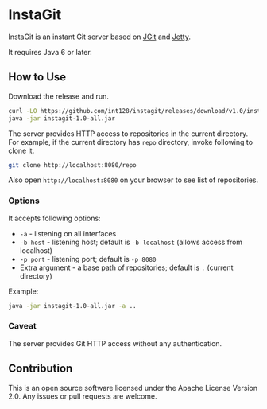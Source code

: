 InstaGit
========

InstaGit is an instant Git server based on [JGit](http://eclipse.org/jgit/) and [Jetty](http://eclipse.org/jetty/).

It requires Java 6 or later.


## How to Use

Download the release and run.

```sh
curl -LO https://github.com/int128/instagit/releases/download/v1.0/instagit-1.0-all.jar
java -jar instagit-1.0-all.jar
```

The server provides HTTP access to repositories in the current directory.
For example, if the current directory has `repo` directory, invoke following to clone it.

```sh
git clone http://localhost:8080/repo
```

Also open `http://localhost:8080` on your browser to see list of repositories.

### Options

It accepts following options:

* `-a` - listening on all interfaces
* `-b host` - listening host; default is `-b localhost` (allows access from localhost)
* `-p port` - listening port; default is `-p 8080`
* Extra argument - a base path of repositories; default is `.` (current directory)

Example:

```sh
java -jar instagit-1.0-all.jar -a ..
```

### Caveat

The server provides Git HTTP access without any authentication.

## Contribution

This is an open source software licensed under the Apache License Version 2.0. Any issues or pull requests are welcome.
